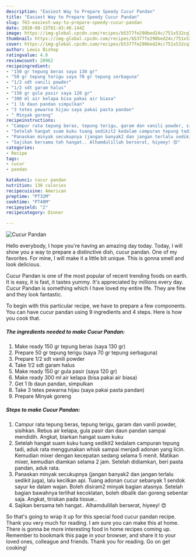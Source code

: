 ```yaml
---
description: "Easiest Way to Prepare Speedy Cucur Pandan"
title: "Easiest Way to Prepare Speedy Cucur Pandan"
slug: 763-easiest-way-to-prepare-speedy-cucur-pandan
date: 2020-08-15T01:43:40.144Z
image: https://img-global.cpcdn.com/recipes/b5377fe290bed24c/751x532cq70/cucur-pandan-foto-resep-utama.jpg
thumbnail: https://img-global.cpcdn.com/recipes/b5377fe290bed24c/751x532cq70/cucur-pandan-foto-resep-utama.jpg
cover: https://img-global.cpcdn.com/recipes/b5377fe290bed24c/751x532cq70/cucur-pandan-foto-resep-utama.jpg
author: Lewis Bishop
ratingvalue: 4.6
reviewcount: 20962
recipeingredient:
- "150 gr tepung beras saya 130 gr"
- "50 gr tepung terigu saya 70 gr tepung serbaguna"
- "1/2 sdt vanili powder"
- "1/2 sdt garam halus"
- "150 gr gula pasir saya 120 gr"
- "300 ml air kelapa bisa pakai air biasa"
- "1 lb daun pandan simpulkan"
- "3 tetes pewarna hijau saya pakai pasta pandan"
- " Minyak goreng"
recipeinstructions:
- "Campur rata tepung beras, tepung terigu, garam dan vanili powder, sisihkan. Rebus air kelapa, gula pasir dan daun pandan sampai mendidih. Angkat, biarkan hangat suam kuku"
- "Setelah hangat suam kuku tuang sedikit2 kedalam campuran tepung tadi, aduk rata menggunakan whisk sampai menjadi adonan yang licin. Kemudian mixer dengan kecepatan sedang selama 5 menit. Matikan mixer, kemudian diamkan selama 2 jam. Setelah didiamkan, beri pasta pandan, aduk rata."
- "Panaskan minyak secukupnya (jangan banyak2 dan jangan terlalu sedikit juga), lalu kecilkan api. Tuang adonan cucur sebanyak 1 sendok sayur ke dalam wajan. Boleh disiram2 minyak bagian atasnya. Setelah bagian bawahnya terlihat kecoklatan, boleh dibalik dan goreng sebentar saja. Angkat, tiriskan pada tissue.."
- "Sajikan bersama teh hangat.. Alhamdulillah berserat, hiyeey! 😍"
categories:
- Recipe
tags:
- cucur
- pandan

katakunci: cucur pandan 
nutrition: 138 calories
recipecuisine: American
preptime: "PT32M"
cooktime: "PT40M"
recipeyield: "2"
recipecategory: Dinner

---
```



![Cucur Pandan](https://img-global.cpcdn.com/recipes/b5377fe290bed24c/751x532cq70/cucur-pandan-foto-resep-utama.jpg)

Hello everybody, I hope you're having an amazing day today. Today, I will show you a way to prepare a distinctive dish, cucur pandan. One of my favorites. For mine, I will make it a little bit unique. This is gonna smell and look delicious.



Cucur Pandan is one of the most popular of recent trending foods on earth. It is easy, it is fast, it tastes yummy. It's appreciated by millions every day. Cucur Pandan is something which I have loved my entire life. They are fine and they look fantastic.


To begin with this particular recipe, we have to prepare a few components. You can have cucur pandan using 9 ingredients and 4 steps. Here is how you cook that.

<!--inarticleads1-->

##### The ingredients needed to make Cucur Pandan:

1. Make ready 150 gr tepung beras (saya 130 gr)
1. Prepare 50 gr tepung terigu (saya 70 gr tepung serbaguna)
1. Prepare 1/2 sdt vanili powder
1. Take 1/2 sdt garam halus
1. Make ready 150 gr gula pasir (saya 120 gr)
1. Make ready 300 ml air kelapa (bisa pakai air biasa)
1. Get 1 lb daun pandan, simpulkan
1. Take 3 tetes pewarna hijau (saya pakai pasta pandan)
1. Prepare  Minyak goreng




<!--inarticleads2-->

##### Steps to make Cucur Pandan:

1. Campur rata tepung beras, tepung terigu, garam dan vanili powder, sisihkan. Rebus air kelapa, gula pasir dan daun pandan sampai mendidih. Angkat, biarkan hangat suam kuku
1. Setelah hangat suam kuku tuang sedikit2 kedalam campuran tepung tadi, aduk rata menggunakan whisk sampai menjadi adonan yang licin. Kemudian mixer dengan kecepatan sedang selama 5 menit. Matikan mixer, kemudian diamkan selama 2 jam. Setelah didiamkan, beri pasta pandan, aduk rata.
1. Panaskan minyak secukupnya (jangan banyak2 dan jangan terlalu sedikit juga), lalu kecilkan api. Tuang adonan cucur sebanyak 1 sendok sayur ke dalam wajan. Boleh disiram2 minyak bagian atasnya. Setelah bagian bawahnya terlihat kecoklatan, boleh dibalik dan goreng sebentar saja. Angkat, tiriskan pada tissue..
1. Sajikan bersama teh hangat.. Alhamdulillah berserat, hiyeey! 😍




So that's going to wrap it up for this special food cucur pandan recipe. Thank you very much for reading. I am sure you can make this at home. There is gonna be more interesting food in home recipes coming up. Remember to bookmark this page in your browser, and share it to your loved ones, colleague and friends. Thank you for reading. Go on get cooking!
